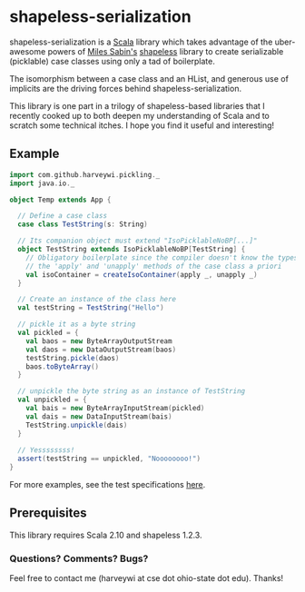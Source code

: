 shapeless-serialization
=======================

shapeless-serialization is a [Scala](http://www.scala-lang.org) library which
takes advantage of the uber-awesome powers of [Miles Sabin's](https://github.com/milessabin)
[shapeless](https://github.com/milessabin/shapeless) library to create 
serializable (picklable) case classes using only a tad of boilerplate.

The isomorphism between a case class and an HList, and generous use of implicits
are the driving forces behind shapeless-serialization.

This library is one part in a trilogy of shapeless-based libraries that I recently cooked up
to both deepen my understanding of Scala and to scratch some technical itches.
I hope you find it useful and interesting!

Example
--------------------------------

```scala
import com.github.harveywi.pickling._
import java.io._

object Temp extends App {

  // Define a case class
  case class TestString(s: String)

  // Its companion object must extend "IsoPicklableNoBP[...]"
  object TestString extends IsoPicklableNoBP[TestString] {
    // Obligatory boilerplate since the compiler doesn't know the types of
    // the 'apply' and 'unapply' methods of the case class a priori
    val isoContainer = createIsoContainer(apply _, unapply _)
  }

  // Create an instance of the class here
  val testString = TestString("Hello")

  // pickle it as a byte string
  val pickled = {
    val baos = new ByteArrayOutputStream
    val daos = new DataOutputStream(baos)
    testString.pickle(daos)
    baos.toByteArray()
  }

  // unpickle the byte string as an instance of TestString
  val unpickled = {
    val bais = new ByteArrayInputStream(pickled)
    val dais = new DataInputStream(bais)
    TestString.unpickle(dais)
  }
  
  // Yessssssss!
  assert(testString == unpickled, "Noooooooo!")
}
```

For more examples, see the test specifications [here](https://github.com/harveywi/shapeless-serialization/tree/master/src/test/com/github/harveywi/pickling).

Prerequisites
--------------------------------
This library requires Scala 2.10 and shapeless 1.2.3.

### Questions?  Comments?  Bugs?
Feel free to contact me (harveywi at cse dot ohio-state dot edu).  Thanks!

